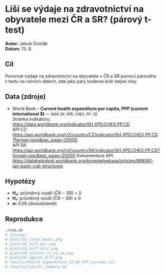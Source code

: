 # Liší se výdaje na zdravotnictví na obyvatele mezi ČR a SR? (párový t-test)

**Autor:** Jakub Dvořák  
**Datum:** 13. 8.

## Cíl
Porovnat výdaje na zdravotnictví na obyvatele v ČR a SR pomocí párového t-testu na ročních datech, kde jako páry budeme brát stejné roky.

## Data (zdroje)
- World Bank – **Current health expenditure per capita, PPP (current international $)** — kód `SH.XPD.CHEX.PP.CD`  
  Stránka indikátoru: https://data.worldbank.org/indicator/SH.XPD.CHEX.PP.CD  
  API CZ: https://api.worldbank.org/v2/country/CZ/indicator/SH.XPD.CHEX.PP.CD?format=json&per_page=20000  
  API SK: https://api.worldbank.org/v2/country/SK/indicator/SH.XPD.CHEX.PP.CD?format=json&per_page=20000
  Dokumentace API: https://datahelpdesk.worldbank.org/knowledgebase/articles/898581-api-basic-call-structures

## Hypotézy
- **H₀:** průměrný rozdíl (ČR − SR) = 0  
- **H₁:** průměrný rozdíl (ČR − SR) ≠ 0  
- **α:** 0.05 (dvoustranně)

## Reprodukce
```bash
./run.sh
# výstupy:
# plots/01_trend_means.png
# plots/02_diff_bar.png
# plots/03_diff_hist.png
# plots/04_scatter_cz_vs_sk.png
# plots/05_qqplot_diff.png
# results/health_expenditure_CZ_SK_PPP_current.csv
# results/results_summary.md

